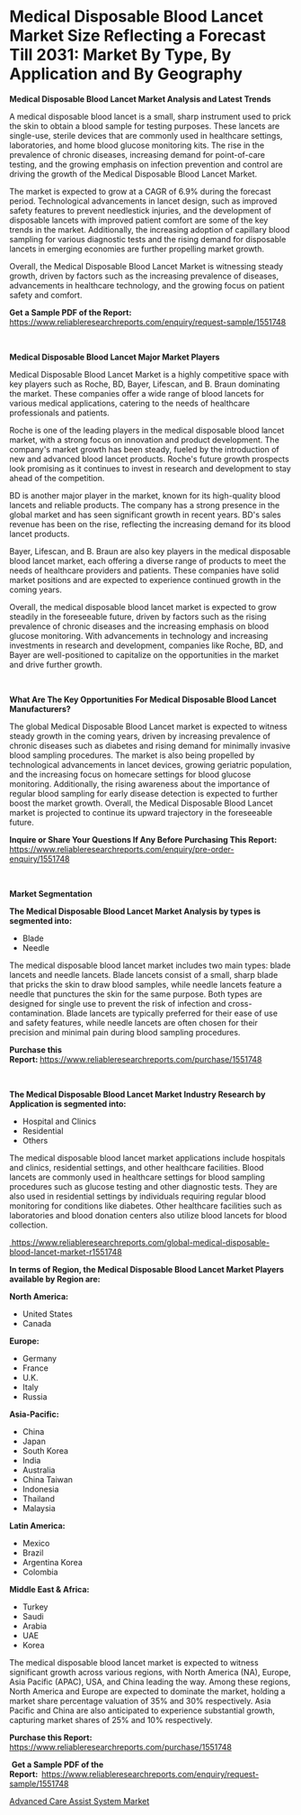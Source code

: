<p><h1>Medical Disposable Blood Lancet Market Size Reflecting a Forecast Till 2031: Market By Type, By Application and By Geography</h1></p><p><strong>Medical Disposable Blood Lancet Market Analysis and Latest Trends</strong></p>
<p><p>A medical disposable blood lancet is a small, sharp instrument used to prick the skin to obtain a blood sample for testing purposes. These lancets are single-use, sterile devices that are commonly used in healthcare settings, laboratories, and home blood glucose monitoring kits. The rise in the prevalence of chronic diseases, increasing demand for point-of-care testing, and the growing emphasis on infection prevention and control are driving the growth of the Medical Disposable Blood Lancet Market.</p><p>The market is expected to grow at a CAGR of 6.9% during the forecast period. Technological advancements in lancet design, such as improved safety features to prevent needlestick injuries, and the development of disposable lancets with improved patient comfort are some of the key trends in the market. Additionally, the increasing adoption of capillary blood sampling for various diagnostic tests and the rising demand for disposable lancets in emerging economies are further propelling market growth.</p><p>Overall, the Medical Disposable Blood Lancet Market is witnessing steady growth, driven by factors such as the increasing prevalence of diseases, advancements in healthcare technology, and the growing focus on patient safety and comfort.</p></p>
<p><strong>Get a Sample PDF of the Report:&nbsp;</strong> <a href="https://www.reliableresearchreports.com/enquiry/request-sample/1551748">https://www.reliableresearchreports.com/enquiry/request-sample/1551748</a></p>
<p>&nbsp;</p>
<p><strong>Medical Disposable Blood Lancet Major Market Players</strong></p>
<p><p>Medical Disposable Blood Lancet Market is a highly competitive space with key players such as Roche, BD, Bayer, Lifescan, and B. Braun dominating the market. These companies offer a wide range of blood lancets for various medical applications, catering to the needs of healthcare professionals and patients.</p><p>Roche is one of the leading players in the medical disposable blood lancet market, with a strong focus on innovation and product development. The company's market growth has been steady, fueled by the introduction of new and advanced blood lancet products. Roche's future growth prospects look promising as it continues to invest in research and development to stay ahead of the competition.</p><p>BD is another major player in the market, known for its high-quality blood lancets and reliable products. The company has a strong presence in the global market and has seen significant growth in recent years. BD's sales revenue has been on the rise, reflecting the increasing demand for its blood lancet products.</p><p>Bayer, Lifescan, and B. Braun are also key players in the medical disposable blood lancet market, each offering a diverse range of products to meet the needs of healthcare providers and patients. These companies have solid market positions and are expected to experience continued growth in the coming years.</p><p>Overall, the medical disposable blood lancet market is expected to grow steadily in the foreseeable future, driven by factors such as the rising prevalence of chronic diseases and the increasing emphasis on blood glucose monitoring. With advancements in technology and increasing investments in research and development, companies like Roche, BD, and Bayer are well-positioned to capitalize on the opportunities in the market and drive further growth.</p></p>
<p>&nbsp;</p>
<p><strong>What Are The Key Opportunities For Medical Disposable Blood Lancet Manufacturers?</strong></p>
<p><p>The global Medical Disposable Blood Lancet market is expected to witness steady growth in the coming years, driven by increasing prevalence of chronic diseases such as diabetes and rising demand for minimally invasive blood sampling procedures. The market is also being propelled by technological advancements in lancet devices, growing geriatric population, and the increasing focus on homecare settings for blood glucose monitoring. Additionally, the rising awareness about the importance of regular blood sampling for early disease detection is expected to further boost the market growth. Overall, the Medical Disposable Blood Lancet market is projected to continue its upward trajectory in the foreseeable future.</p></p>
<p><strong>Inquire or Share Your Questions If Any Before Purchasing This Report:</strong> <a href="https://www.reliableresearchreports.com/enquiry/pre-order-enquiry/1551748">https://www.reliableresearchreports.com/enquiry/pre-order-enquiry/1551748</a></p>
<p>&nbsp;</p>
<p><strong>Market Segmentation</strong></p>
<p><strong>The Medical Disposable Blood Lancet Market Analysis by types is segmented into:</strong></p>
<p><ul><li>Blade</li><li>Needle</li></ul></p>
<p><p>The medical disposable blood lancet market includes two main types: blade lancets and needle lancets. Blade lancets consist of a small, sharp blade that pricks the skin to draw blood samples, while needle lancets feature a needle that punctures the skin for the same purpose. Both types are designed for single use to prevent the risk of infection and cross-contamination. Blade lancets are typically preferred for their ease of use and safety features, while needle lancets are often chosen for their precision and minimal pain during blood sampling procedures.</p></p>
<p><strong>Purchase this Report:&nbsp;</strong><a href="https://www.reliableresearchreports.com/purchase/1551748">https://www.reliableresearchreports.com/purchase/1551748</a></p>
<p>&nbsp;</p>
<p><strong>The Medical Disposable Blood Lancet Market Industry Research by Application is segmented into:</strong></p>
<p><ul><li>Hospital and Clinics</li><li>Residential</li><li>Others</li></ul></p>
<p><p>The medical disposable blood lancet market applications include hospitals and clinics, residential settings, and other healthcare facilities. Blood lancets are commonly used in healthcare settings for blood sampling procedures such as glucose testing and other diagnostic tests. They are also used in residential settings by individuals requiring regular blood monitoring for conditions like diabetes. Other healthcare facilities such as laboratories and blood donation centers also utilize blood lancets for blood collection.</p></p>
<p><a href="https://www.reliableresearchreports.com/global-medical-disposable-blood-lancet-market-r1551748">&nbsp;https://www.reliableresearchreports.com/global-medical-disposable-blood-lancet-market-r1551748</a></p>
<p><strong>In terms of Region, the Medical Disposable Blood Lancet Market Players available by Region are:</strong></p>
<p>
    <p> <strong> North America: </strong>
        <ul>
            <li>United States</li>
            <li>Canada</li>
        </ul>
        </p> 
    <p> <strong> Europe: </strong>
        <ul>
            <li>Germany</li>
            <li>France</li>
            <li>U.K.</li>
            <li>Italy</li>
            <li>Russia</li>
        </ul>
        </p> 
    <p> <strong> Asia-Pacific: </strong>
        <ul>
            <li>China</li>
            <li>Japan</li>
            <li>South Korea</li>
            <li>India</li>
            <li>Australia</li>
            <li>China Taiwan</li>
            <li>Indonesia</li>
            <li>Thailand</li>
            <li>Malaysia</li>
        </ul>
        </p> 
    <p> <strong> Latin America: </strong>
        <ul>
            <li>Mexico</li>
            <li>Brazil</li>
            <li>Argentina Korea</li>
            <li>Colombia</li>
        </ul>
        </p> 
    <p> <strong> Middle East & Africa: </strong>
        <ul>
            <li>Turkey</li>
            <li>Saudi</li>
            <li>Arabia</li>
            <li>UAE</li>
            <li>Korea</li>
        </ul>
    </p>
    </p>
<p><p>The medical disposable blood lancet market is expected to witness significant growth across various regions, with North America (NA), Europe, Asia Pacific (APAC), USA, and China leading the way. Among these regions, North America and Europe are expected to dominate the market, holding a market share percentage valuation of 35% and 30% respectively. Asia Pacific and China are also anticipated to experience substantial growth, capturing market shares of 25% and 10% respectively.</p></p>
<p><strong>Purchase this Report: </strong><a href="https://www.reliableresearchreports.com/purchase/1551748">https://www.reliableresearchreports.com/purchase/1551748</a></p>
<p>&nbsp;<strong>Get a Sample PDF of the Report:&nbsp;&nbsp;</strong><a href="https://www.reliableresearchreports.com/enquiry/request-sample/1551748">https://www.reliableresearchreports.com/enquiry/request-sample/1551748</a></p>
<p><strong></strong></p>
<p><p><a href="https://github.com/gracielawharr/Market-Research-Report-List-1/blob/main/advanced-care-assist-system-market.md">Advanced Care Assist System Market</a></p></p>